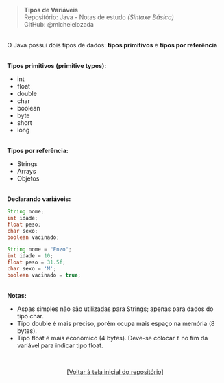 > **Tipos de Variáveis**     
> Repositório: Java - Notas de estudo *(Sintaxe Básica)*    
> GitHub: @michelelozada
&nbsp;
     
&nbsp;  
O Java possui dois tipos de dados: **tipos primitivos** e **tipos por referência**
&nbsp;
     
&nbsp;  
**Tipos primitivos (primitive types):**
 - int 
 - float
 - double
 - char
 - boolean
 - byte 
 - short 
 - long
&nbsp;
     
&nbsp;  
**Tipos por referência:**
 - Strings
 - Arrays 
 - Objetos
&nbsp;
     
&nbsp;  
**Declarando variáveis:**
```java
String nome; 
int idade; 
float peso;
char sexo;
boolean vacinado;
```
```java
String nome = "Enzo";
int idade = 10;
float peso = 31.5f;
char sexo = 'M'; 
boolean vacinado = true;
```

&nbsp;
&nbsp;  
**Notas:**  
 - Aspas simples não são utilizadas para Strings; apenas para dados do tipo char.  
 - Tipo double é mais preciso, porém ocupa mais espaço na memória (8 bytes).  
 - Tipo float é mais econômico (4 bytes). Deve-se colocar `f` no fim da variável para indicar tipo float.  
 
&nbsp;

<div align="center">
<a href="https://github.com/michelelozada/Java-Study-Notes">[Voltar à tela inicial do repositório]</a>
</div>